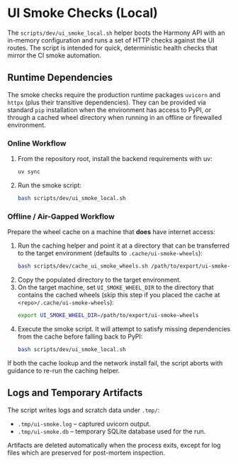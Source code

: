 # UI Smoke Checks (Local)

The `scripts/dev/ui_smoke_local.sh` helper boots the Harmony API with an
in-memory configuration and runs a set of HTTP checks against the UI
routes. The script is intended for quick, deterministic health checks
that mirror the CI smoke automation.

## Runtime Dependencies

The smoke checks require the production runtime packages `uvicorn` and
`httpx` (plus their transitive dependencies). They can be provided via
standard `pip` installation when the environment has access to PyPI, or
through a cached wheel directory when running in an offline or
firewalled environment.

### Online Workflow

1. From the repository root, install the backend requirements with uv:
   ```bash
   uv sync
   ```
2. Run the smoke script:
   ```bash
   bash scripts/dev/ui_smoke_local.sh
   ```

### Offline / Air-Gapped Workflow

Prepare the wheel cache on a machine that **does** have internet access:

1. Run the caching helper and point it at a directory that can be
   transferred to the target environment (defaults to
   `.cache/ui-smoke-wheels`):
   ```bash
   bash scripts/dev/cache_ui_smoke_wheels.sh /path/to/export/ui-smoke-wheels
   ```
2. Copy the populated directory to the target environment.
3. On the target machine, set `UI_SMOKE_WHEEL_DIR` to the directory that
   contains the cached wheels (skip this step if you placed the cache at
   `<repo>/.cache/ui-smoke-wheels`):
   ```bash
   export UI_SMOKE_WHEEL_DIR=/path/to/export/ui-smoke-wheels
   ```
4. Execute the smoke script. It will attempt to satisfy missing
   dependencies from the cache before falling back to PyPI:
   ```bash
   bash scripts/dev/ui_smoke_local.sh
   ```

If both the cache lookup and the network install fail, the script aborts
with guidance to re-run the caching helper.

## Logs and Temporary Artifacts

The script writes logs and scratch data under `.tmp/`:

- `.tmp/ui-smoke.log` – captured uvicorn output.
- `.tmp/ui-smoke.db` – temporary SQLite database used for the run.

Artifacts are deleted automatically when the process exits, except for
log files which are preserved for post-mortem inspection.
